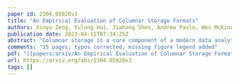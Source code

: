 ```yaml
---
paper id: 2304.05028v3
title: "An Empirical Evaluation of Columnar Storage Formats"
authors: Xinyu Zeng, Yulong Hui, Jiahong Shen, Andrew Pavlo, Wes McKinney, Huanchen Zhang
publication date: 2023-04-11T07:34:25Z
abstract: "Columnar storage is a core component of a modern data analytics system. Although many database management systems (DBMSs) have proprietary storage formats, most provide extensive support to open-source storage formats such as Parquet and ORC to facilitate cross-platform data sharing. But these formats were developed over a decade ago, in the early 2010s, for the Hadoop ecosystem. Since then, both the hardware and workload landscapes have changed.   In this paper, we revisit the most widely adopted open-source columnar storage formats (Parquet and ORC) with a deep dive into their internals. We designed a benchmark to stress-test the formats' performance and space efficiency under different workload configurations. From our comprehensive evaluation of Parquet and ORC, we identify design decisions advantageous with modern hardware and real-world data distributions. These include using dictionary encoding by default, favoring decoding speed over compression ratio for integer encoding algorithms, making block compression optional, and embedding finer-grained auxiliary data structures. We also point out the inefficiencies in the format designs when handling common machine learning workloads and using GPUs for decoding. Our analysis identified important considerations that may guide future formats to better fit modern technology trends."
comments: "15 pages; typos corrected, missing figure legend added"
pdf: "[[papers/arxiv/An Empirical Evaluation of Columnar Storage Formats (2304.05028v3).pdf]]"
url: https://arxiv.org/abs/2304.05028v3
tags: []
---
```


